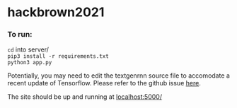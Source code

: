 # hackbrown2021

### To run:  
`cd` into server/  
`pip3 install -r requirements.txt`  
`python3 app.py`  

Potentially, you may need to edit the textgenrnn source file to accomodate a recent update of Tensorflow. Please refer to the github issue [here](https://github.com/minimaxir/textgenrnn/issues/197).

The site should be up and running at [localhost:5000/](http://localhost:5000/)

